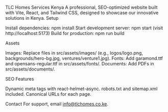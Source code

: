 TLC Homes Services Kenya
A professional, SEO-optimized website built with Vite, React, and Tailwind CSS, designed to showcase our innovative solutions in Kenya.
Setup

Install dependencies: npm install
Start development server: npm start (visit http://localhost:5173)
Build for production: npm run build

Assets

Images: Replace files in src/assets/images/ (e.g., logos/logo.png, backgrounds/hero-bg.jpg, ventures/venture1.jpg).
Fonts: Add garamond.ttf and opensans-regular.ttf in src/assets/fonts/.
Documents: Add PDFs in src/assets/documents/.

SEO Features

Dynamic meta tags with react-helmet-async.
robots.txt and sitemap.xml included.
Canonical URLs for each page.

Contact
For support, email info@tlchomes.co.ke.